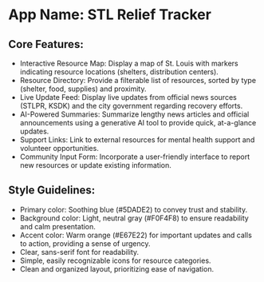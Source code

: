 # **App Name**: STL Relief Tracker

## Core Features:

- Interactive Resource Map: Display a map of St. Louis with markers indicating resource locations (shelters, distribution centers).
- Resource Directory: Provide a filterable list of resources, sorted by type (shelter, food, supplies) and proximity.
- Live Update Feed: Display live updates from official news sources (STLPR, KSDK) and the city government regarding recovery efforts.
- AI-Powered Summaries: Summarize lengthy news articles and official announcements using a generative AI tool to provide quick, at-a-glance updates.
- Support Links: Link to external resources for mental health support and volunteer opportunities.
- Community Input Form: Incorporate a user-friendly interface to report new resources or update existing information.

## Style Guidelines:

- Primary color: Soothing blue (#5DADE2) to convey trust and stability.
- Background color: Light, neutral gray (#F0F4F8) to ensure readability and calm presentation.
- Accent color: Warm orange (#E67E22) for important updates and calls to action, providing a sense of urgency.
- Clear, sans-serif font for readability.
- Simple, easily recognizable icons for resource categories.
- Clean and organized layout, prioritizing ease of navigation.